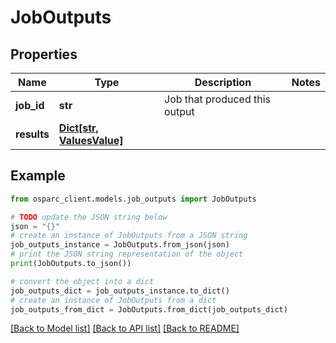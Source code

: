 # JobOutputs


## Properties

Name | Type | Description | Notes
------------ | ------------- | ------------- | -------------
**job_id** | **str** | Job that produced this output | 
**results** | [**Dict[str, ValuesValue]**](ValuesValue.md) |  | 

## Example

```python
from osparc_client.models.job_outputs import JobOutputs

# TODO update the JSON string below
json = "{}"
# create an instance of JobOutputs from a JSON string
job_outputs_instance = JobOutputs.from_json(json)
# print the JSON string representation of the object
print(JobOutputs.to_json())

# convert the object into a dict
job_outputs_dict = job_outputs_instance.to_dict()
# create an instance of JobOutputs from a dict
job_outputs_from_dict = JobOutputs.from_dict(job_outputs_dict)
```
[[Back to Model list]](../README.md#documentation-for-models) [[Back to API list]](../README.md#documentation-for-api-endpoints) [[Back to README]](../README.md)


